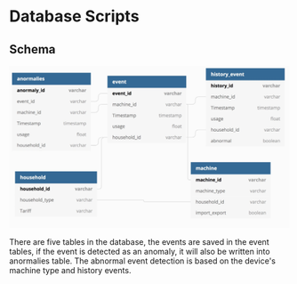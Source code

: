 # Database Scripts

## Schema 

![alt text](../image/schema_v2.jpg)

There are five tables in the database, the events are saved in the event tables, if the event is detected as an anomaly, it will also be written into anormalies table. The abnormal event detection is based on the device's machine type and history events.
